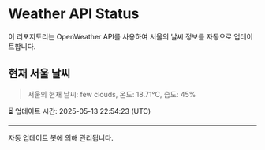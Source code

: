 
# Weather API Status

이 리포지토리는 OpenWeather API를 사용하여 서울의 날씨 정보를 자동으로 업데이트합니다.

## 현재 서울 날씨
> 서울의 현재 날씨: few clouds, 온도: 18.71°C, 습도: 45%

⏳ 업데이트 시간: 2025-05-13 22:54:23 (UTC)

---
자동 업데이트 봇에 의해 관리됩니다.
